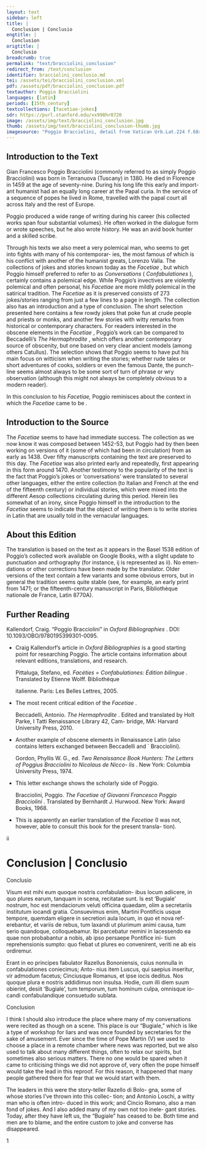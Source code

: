```yaml
---
layout: text
sidebar: left
title: |
  Conclusion | Conclusio
engtitle: |
  Conclusion
origtitle: |
  Conclusio
breadcrumb: true
permalink: "text/bracciolini_conclusion"
redirect_from: /text/conclusion
identifier: bracciolini_conclusio.md
tei: /assets/tei/bracciolini_conclusion.xml
pdf: /assets/pdf/bracciolini_conclusion.pdf
textauthor: Poggio Bracciolini
languages: [latin]
periods: [15th_century]
textcollections: [facetiae-jokes]
sdr: https://purl.stanford.edu/vx998hr0720
image: /assets/img/text/bracciolini_conclusion.jpg
thumb: /assets/img/text/bracciolini_conclusion-thumb.jpg
imagesource: "Poggio Bracciolini, detail from Vatican Urb.Lat.224 f.68r [Public Domain]"
---
```

<h2>Introduction to the Text</h2>
<p>Gian Francesco Poggio Bracciolini (commonly referred to as simply Poggio Bracciolini) was born in Terranuova (Tuscany) in 1380. He died in Florence in 1459 at the age of seventy-nine. During his long life this early and import- ant humanist had an equally long career at the Papal curia. In the service of a sequence of popes he lived in Rome, travelled with the papal court all across Italy and the rest of Europe.</p>

<p>Poggio produced a wide range of writing during his career (his collected works span four substantial volumes). He often worked in the dialogue form or wrote speeches, but he also wrote history. He was an avid book hunter and a skilled scribe.</p>

<p>Through his texts we also meet a very polemical man, who seems to get into fights with many of his contemporar- ies, the most famous of which is his conflict with another of the humanist greats, Lorenzo Valla. The collections of jokes and stories known today as the <i> Facetiae</i> , but which Poggio himself preferred to refer to as <i> Conversations </i> (<i> Confabulationes</i> ), certainly contains a polemical edge. While Poggio’s invectives are violently polemical and often personal, his <i> Facetiae </i> are more mildly polemical in the satirical tradition. The <i> Facetiae </i> as it is preserved consists of 273 jokes/stories ranging from just a few lines to a page in length. The collection also has an introduction and a type of conclusion. The short selection presented here contains a few rowdy jokes that poke fun at crude people and priests or monks, and another few stories with witty remarks from historical or contemporary characters. For readers interested in the obscene elements in the <i> Facetiae</i> , Poggio’s work can be compared to Beccadelli’s <i> The Hermaphrodite</i> , which offers another contemporary source of obscenity, but one based on very clear ancient models (among others Catullus). The selection shows that Poggio seems to have put his main focus on witticism when writing the stories; whether rude tales or short adventures of cooks, soldiers or even the famous Dante, the punch- line seems almost always to be some sort of turn of phrase or wry observation (although this might not always be completely obvious to a modern reader).</p>

<p>In this conclusion to his <i> Facetiae, </i> Poggio reminisces about the context in which the <i> Facetiae </i> came to be<i> .</i></p>

<h2>Introduction to the Source</h2>
<p>The <i> Facetiae </i> seems to have had immediate success. The collection as we now know it was composed between 1452-53, but Poggio had by then been working on versions of it (some of which had been in circulation) from as early as 1438. Over fifty manuscripts containing the text are preserved to this day. The <i> Facetiae </i> was also printed early and repeatedly, first appearing in this form around 1470. Another testimony to the popularity of the text is the fact that Poggio’s jokes or ‘conversations’ were translated to several other languages, either the entire collection (to Italian and French at the end of the fifteenth century) or individual stories, which were mixed into the different Aesop collections circulating during this period. Herein lies somewhat of an irony, since Poggio himself in the introduction to the <i> Facetiae </i> seems to indicate that the object of writing them is to write stories in Latin that are usually told in the vernacular languages.</p>

<h2>About this Edition</h2>
<p>The translation is based on the text as it appears in the Basel 1538 edition of Poggio’s collected work available on Google Books, with a slight update to punctuation and orthography (for instance, ij is represented as ii). No emen- dations or other corrections have been made by the translator. Older versions of the text contain a few variants and some obvious errors, but in general the tradition seems quite stable (see, for example, an early print from 1471; or the fifteenth-century manuscript in Paris, Bibliothèque nationale de France, Latin 8770A).</p>

<h2>Further Reading</h2>
<p>Kallendorf, Craig. “Poggio Bracciolini” in <i> Oxford Bibliographies</i> . DOI: 10.1093/OBO/9780195399301-0095.</p>
<ul>
<li>
<p>Craig Kallendorf’s article in <em>Oxford Bibliographies</em> is a good starting point for researching Poggio. The article contains information about relevant editions, translations, and research.</p>
<p>Pittaluga, Stefano, ed. <i> Facéties = Confabulationes: Édition bilingue</i> . Translated by Etienne Wolff. Bibliothèque</p>
<p>italienne. Paris: Les Belles Lettres, 2005.</p>
</li>
<li>
<p>The most recent critical edition of the <em>Facetiae</em> .</p>
<p>Beccadelli, Antonio. <i> The Hermaphrodite</i> . Edited and translated by Holt Parke, I Tatti Renaissance Library 42, Cam- bridge, MA: Harvard University Press, 2010.</p>
</li>
<li>
<p>Another example of obscene elements in Renaissance Latin (also contains letters exchanged between Beccadelli and ` Bracciolini).</p>
<p>Gordon, Phyllis W. G., ed. <i> Two Renaissance Book Hunters: The Letters of Poggius Bracciolini to Nicolaus de Nicco- lis</i> . New York: Columbia University Press, 1974.</p>
</li>
<li>
<p>This letter exchange shows the scholarly side of Poggio.</p>
<p>Bracciolini, Poggio. <i> The Facetiae of Giovanni Francesco Poggio Bracciolini</i> . Translated by Bernhardt J. Hurwood. New York: Award Books, 1968.</p>
</li>
<li>
<p>This is apparently an earlier translation of the <em>Facetiae</em> (I was not, however, able to consult this book for the present transla- tion).</p>
</li>
</ul>

<p>ii</p>
<h1>Conclusion | Conclusio</h1>

<p>Conclusio</p>

<p>Visum est mihi eum quoque nostris confabulation- ibus locum adiicere, in quo plures earum, tanquam in scena, recitatae sunt. Is est ‘Bugiale’ nostrum, hoc est mendaciorum veluti officina quaedam, olim a secretariis institutum iocandi gratia. Consuevimus enim, Martini Pontificis usque tempore, quemdam eligere in secretiori aula locum, in quo et nova ref- erebantur, et variis de rebus, tum laxandi ut plurimum animi causa, tum serio quandoque, colloquebamur. Ibi parcebatur nemini in lacessendo ea quae non probabantur a nobis, ab ipso persaepe Pontifice ini- tium reprehensionis sumpto: quo fiebat ut plures eo convenirent, veriti ne ab eis ordiremur.</p>

<p>Erant in eo principes fabulator Razellus Bononiensis, cuius nonnulla in confabulationes coniecimus; Anto- nius item Luscus, qui saepius inseritur, vir admodum facetus; Cinciusque Romanus, et ipse iocis deditus. Nos quoque plura e nostris addidimus non insulsa. Hodie, cum illi diem suum obierint, desiit ‘Bugiale’, tum temporum, tum hominum culpa, omnisque io- candi confabulandique consuetudo sublata.</p>
<p>Conclusion</p>

<p>I think I should also introduce the place where many of my conversations were recited as though on a scene. This place is our “Bugiale,” which is like a type of workshop for liars and was once founded by secretaries for the sake of amusement. Ever since the time of Pope Martin (V) we used to choose a place in a remote chamber where news was reported, but we also used to talk about many different things, often to relax our spirits, but sometimes also serious matters. There no one would be spared when it came to criticising things we did not approve of, very often the pope himself would take the lead in this reproof. For this reason, it happened that many people gathered there for fear that we would start with them.</p>

<p>The leaders in this were the story-teller Razello di Bolo- gna, some of whose stories I’ve thrown into this collec- tion; and Antonio Loschi, a witty man who is often intro- duced in this work; and Cincio Romano, also a man fond of jokes. And I also added many of my own not too inele- gant stories. Today, after they have left us, the “Bugiale” has ceased to be. Both time and men are to blame, and the entire custom to joke and converse has disappeared.</p>

<p>1</p>
